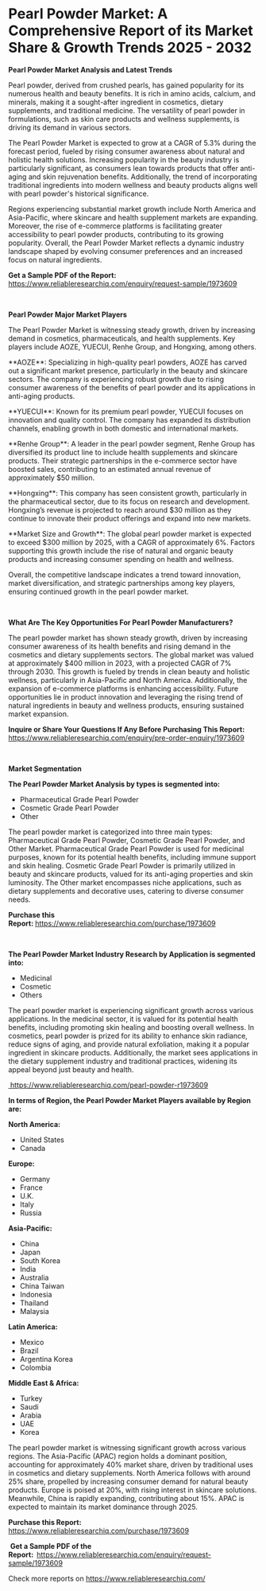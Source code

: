 <p><h1>Pearl Powder Market: A Comprehensive Report of its Market Share & Growth Trends 2025 - 2032</h1></p><p><strong>Pearl Powder Market Analysis and Latest Trends</strong></p>
<p><p>Pearl powder, derived from crushed pearls, has gained popularity for its numerous health and beauty benefits. It is rich in amino acids, calcium, and minerals, making it a sought-after ingredient in cosmetics, dietary supplements, and traditional medicine. The versatility of pearl powder in formulations, such as skin care products and wellness supplements, is driving its demand in various sectors.</p><p>The Pearl Powder Market is expected to grow at a CAGR of 5.3% during the forecast period, fueled by rising consumer awareness about natural and holistic health solutions. Increasing popularity in the beauty industry is particularly significant, as consumers lean towards products that offer anti-aging and skin rejuvenation benefits. Additionally, the trend of incorporating traditional ingredients into modern wellness and beauty products aligns well with pearl powder's historical significance.</p><p>Regions experiencing substantial market growth include North America and Asia-Pacific, where skincare and health supplement markets are expanding. Moreover, the rise of e-commerce platforms is facilitating greater accessibility to pearl powder products, contributing to its growing popularity. Overall, the Pearl Powder Market reflects a dynamic industry landscape shaped by evolving consumer preferences and an increased focus on natural ingredients.</p></p>
<p><strong>Get a Sample PDF of the Report:&nbsp;</strong> <a href="https://www.reliableresearchiq.com/enquiry/request-sample/1973609?utm_campaign=3505&utm_medium=2&utm_source=Github&utm_content=ia&utm_term=01042025&utm_id=pearl-powder">https://www.reliableresearchiq.com/enquiry/request-sample/1973609</a></p>
<p>&nbsp;</p>
<p><strong>Pearl Powder Major Market Players</strong></p>
<p><p>The Pearl Powder Market is witnessing steady growth, driven by increasing demand in cosmetics, pharmaceuticals, and health supplements. Key players include AOZE, YUECUI, Renhe Group, and Hongxing, among others.</p><p>**AOZE**: Specializing in high-quality pearl powders, AOZE has carved out a significant market presence, particularly in the beauty and skincare sectors. The company is experiencing robust growth due to rising consumer awareness of the benefits of pearl powder and its applications in anti-aging products.</p><p>**YUECUI**: Known for its premium pearl powder, YUECUI focuses on innovation and quality control. The company has expanded its distribution channels, enabling growth in both domestic and international markets.</p><p>**Renhe Group**: A leader in the pearl powder segment, Renhe Group has diversified its product line to include health supplements and skincare products. Their strategic partnerships in the e-commerce sector have boosted sales, contributing to an estimated annual revenue of approximately $50 million.</p><p>**Hongxing**: This company has seen consistent growth, particularly in the pharmaceutical sector, due to its focus on research and development. Hongxing’s revenue is projected to reach around $30 million as they continue to innovate their product offerings and expand into new markets.</p><p>**Market Size and Growth**: The global pearl powder market is expected to exceed $300 million by 2025, with a CAGR of approximately 6%. Factors supporting this growth include the rise of natural and organic beauty products and increasing consumer spending on health and wellness.</p><p>Overall, the competitive landscape indicates a trend toward innovation, market diversification, and strategic partnerships among key players, ensuring continued growth in the pearl powder market.</p></p>
<p>&nbsp;</p>
<p><strong>What Are The Key Opportunities For Pearl Powder Manufacturers?</strong></p>
<p><p>The pearl powder market has shown steady growth, driven by increasing consumer awareness of its health benefits and rising demand in the cosmetics and dietary supplements sectors. The global market was valued at approximately $400 million in 2023, with a projected CAGR of 7% through 2030. This growth is fueled by trends in clean beauty and holistic wellness, particularly in Asia-Pacific and North America. Additionally, the expansion of e-commerce platforms is enhancing accessibility. Future opportunities lie in product innovation and leveraging the rising trend of natural ingredients in beauty and wellness products, ensuring sustained market expansion.</p></p>
<p><strong>Inquire or Share Your Questions If Any Before Purchasing This Report:</strong> <a href="https://www.reliableresearchiq.com/enquiry/pre-order-enquiry/1973609?utm_campaign=3505&utm_medium=2&utm_source=Github&utm_content=ia&utm_term=01042025&utm_id=pearl-powder">https://www.reliableresearchiq.com/enquiry/pre-order-enquiry/1973609</a></p>
<p>&nbsp;</p>
<p><strong>Market Segmentation</strong></p>
<p><strong>The Pearl Powder Market Analysis by types is segmented into:</strong></p>
<p><ul><li>Pharmaceutical Grade Pearl Powder</li><li>Cosmetic Grade Pearl Powder</li><li>Other</li></ul></p>
<p><p>The pearl powder market is categorized into three main types: Pharmaceutical Grade Pearl Powder, Cosmetic Grade Pearl Powder, and Other Market. Pharmaceutical Grade Pearl Powder is used for medicinal purposes, known for its potential health benefits, including immune support and skin healing. Cosmetic Grade Pearl Powder is primarily utilized in beauty and skincare products, valued for its anti-aging properties and skin luminosity. The Other market encompasses niche applications, such as dietary supplements and decorative uses, catering to diverse consumer needs.</p></p>
<p><strong>Purchase this Report:&nbsp;</strong><a href="https://www.reliableresearchiq.com/purchase/1973609?utm_campaign=3505&utm_medium=2&utm_source=Github&utm_content=ia&utm_term=01042025&utm_id=pearl-powder">https://www.reliableresearchiq.com/purchase/1973609</a></p>
<p>&nbsp;</p>
<p><strong>The Pearl Powder Market Industry Research by Application is segmented into:</strong></p>
<p><ul><li>Medicinal</li><li>Cosmetic</li><li>Others</li></ul></p>
<p><p>The pearl powder market is experiencing significant growth across various applications. In the medicinal sector, it is valued for its potential health benefits, including promoting skin healing and boosting overall wellness. In cosmetics, pearl powder is prized for its ability to enhance skin radiance, reduce signs of aging, and provide natural exfoliation, making it a popular ingredient in skincare products. Additionally, the market sees applications in the dietary supplement industry and traditional practices, widening its appeal beyond just beauty and health.</p></p>
<p><a href="https://www.reliableresearchiq.com/pearl-powder-r1973609?utm_campaign=3505&utm_medium=2&utm_source=Github&utm_content=ia&utm_term=01042025&utm_id=pearl-powder">&nbsp;https://www.reliableresearchiq.com/pearl-powder-r1973609</a></p>
<p><strong>In terms of Region, the Pearl Powder Market Players available by Region are:</strong></p>
<p>
    <p> <strong> North America: </strong>
        <ul>
            <li>United States</li>
            <li>Canada</li>
        </ul>
        </p> 
    <p> <strong> Europe: </strong>
        <ul>
            <li>Germany</li>
            <li>France</li>
            <li>U.K.</li>
            <li>Italy</li>
            <li>Russia</li>
        </ul>
        </p> 
    <p> <strong> Asia-Pacific: </strong>
        <ul>
            <li>China</li>
            <li>Japan</li>
            <li>South Korea</li>
            <li>India</li>
            <li>Australia</li>
            <li>China Taiwan</li>
            <li>Indonesia</li>
            <li>Thailand</li>
            <li>Malaysia</li>
        </ul>
        </p> 
    <p> <strong> Latin America: </strong>
        <ul>
            <li>Mexico</li>
            <li>Brazil</li>
            <li>Argentina Korea</li>
            <li>Colombia</li>
        </ul>
        </p> 
    <p> <strong> Middle East & Africa: </strong>
        <ul>
            <li>Turkey</li>
            <li>Saudi</li>
            <li>Arabia</li>
            <li>UAE</li>
            <li>Korea</li>
        </ul>
    </p>
    </p>
<p><p>The pearl powder market is witnessing significant growth across various regions. The Asia-Pacific (APAC) region holds a dominant position, accounting for approximately 40% market share, driven by traditional uses in cosmetics and dietary supplements. North America follows with around 25% share, propelled by increasing consumer demand for natural beauty products. Europe is poised at 20%, with rising interest in skincare solutions. Meanwhile, China is rapidly expanding, contributing about 15%. APAC is expected to maintain its market dominance through 2025.</p></p>
<p><strong>Purchase this Report: </strong><a href="https://www.reliableresearchiq.com/purchase/1973609?utm_campaign=3505&utm_medium=2&utm_source=Github&utm_content=ia&utm_term=01042025&utm_id=pearl-powder">https://www.reliableresearchiq.com/purchase/1973609</a></p>
<p>&nbsp;<strong>Get a Sample PDF of the Report:&nbsp;&nbsp;</strong><a href="https://www.reliableresearchiq.com/enquiry/request-sample/1973609?utm_campaign=3505&utm_medium=2&utm_source=Github&utm_content=ia&utm_term=01042025&utm_id=pearl-powder">https://www.reliableresearchiq.com/enquiry/request-sample/1973609</a></p>
<p><strong></strong></p>
<p>Check more reports on <a href="https://www.reliableresearchiq.com/?utm_campaign=3505&utm_medium=2&utm_source=Github&utm_content=ia&utm_term=01042025&utm_id=pearl-powder">https://www.reliableresearchiq.com/</a></p>